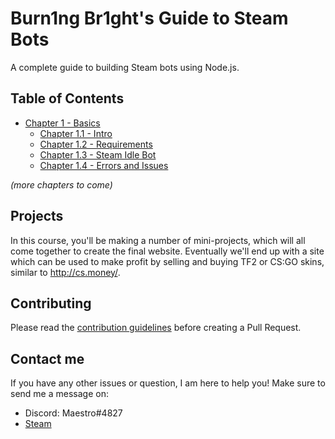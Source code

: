 # Burn1ng Br1ght's Guide to Steam Bots

A complete guide to building Steam bots using Node.js.

## Table of Contents

- [Chapter 1 - Basics](./Chapter%201%20-%20Basics)
	- [Chapter 1.1 - Intro](./Chapter%201%20-%20Basics/Chapter%201.1%20-%20Intro)
	- [Chapter 1.2 - Requirements](./Chapter%201%20-%20Basics/Chapter%201.2%20-%20Requirements)
	- [Chapter 1.3 - Steam Idle Bot](./Chapter%201%20-%20Basics/Chapter%201.3%20-%20Steam%20Idle%20Bot)
	- [Chapter 1.4 - Errors and Issues](./Chapter%201%20-%20Basics/Chapter%201.4%20-%20Errors%20and%20Issues)

*(more chapters to come)*

## Projects

In this course, you'll be making a number of mini-projects, which will all come
together to create the final website. Eventually we'll end up with a site which
can be used to make profit by selling and buying TF2 or CS:GO skins, similar to
http://cs.money/.

## Contributing

Please read the [contribution guidelines](/CONTRIBUTING.md) before creating
a Pull Request.

## Contact me

If you have any other issues or question, I am here to help you!
Make sure to send me a message on:
- Discord: Maestro#4827
- [Steam](https://steamcommunity.com/id/maestrodesign/)
